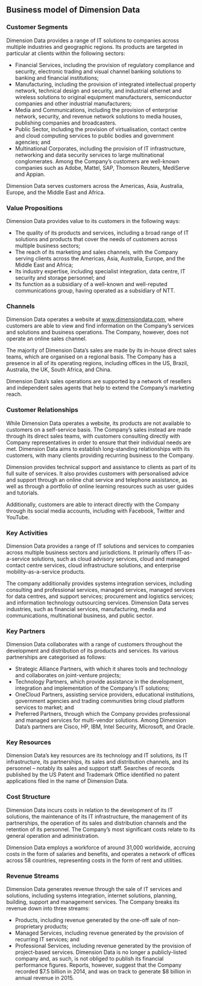 Business model of Dimension Data
--------------------------------

 ### Customer Segments

 Dimension Data provides a range of IT solutions to companies across multiple industries and geographic regions. Its products are targeted in particular at clients within the following sectors:

  * Financial Services, including the provision of regulatory compliance and security, electronic trading and visual channel banking solutions to banking and financial institutions;
 * Manufacturing, including the provision of integrated intellectual property network, technical design and security, and industrial ethernet and wireless solutions to original equipment manufacturers, semiconductor companies and other industrial manufacturers;
 * Media and Communications, including the provision of enterprise network, security, and revenue network solutions to media houses, publishing companies and broadcasters.
 * Public Sector, including the provision of virtualisation, contact centre and cloud computing services to public bodies and government agencies; and
 * Multinational Corporates, including the provision of IT infrastructure, networking and data security services to large multinational conglomerates.
  Among the Company’s customers are well-known companies such as Adobe, Mattel, SAP, Thomson Reuters, MediServe and Appian.

 Dimension Data serves customers across the Americas, Asia, Australia, Europe, and the Middle East and Africa.

 ### Value Propositions

 Dimension Data provides value to its customers in the following ways:

  * The quality of its products and services, including a broad range of IT solutions and products that cover the needs of customers across multiple business sectors;
 * The reach of its marketing and sales channels, with the Company serving clients across the Americas, Asia, Australia, Europe, and the Middle East and Africa;
 * Its industry expertise, including specialist integration, data centre, IT security and storage personnel; and
 * Its function as a subsidiary of a well-known and well-reputed communications group, having operated as a subsidiary of NTT.
  ### Channels

 Dimension Data operates a website at www.dimensiondata.com, where customers are able to view and find information on the Company’s services and solutions and business operations. The Company, however, does not operate an online sales channel.

 The majority of Dimension Data’s sales are made by its in-house direct sales teams, which are organised on a regional basis. The Company has a presence in all of its operating regions, including offices in the US, Brazil, Australia, the UK, South Africa, and China.

 Dimension Data’s sales operations are supported by a network of resellers and independent sales agents that help to extend the Company’s marketing reach.

 ### Customer Relationships

 While Dimension Data operates a website, its products are not available to customers on a self-service basis. The Company’s sales instead are made through its direct sales teams, with customers consulting directly with Company representatives in order to ensure that their individual needs are met. Dimension Data aims to establish long-standing relationships with its customers, with many clients providing recurring business to the Company.

 Dimension provides technical support and assistance to clients as part of its full suite of services. It also provides customers with personalised advice and support through an online chat service and telephone assistance, as well as through a portfolio of online learning resources such as user guides and tutorials.

 Additionally, customers are able to interact directly with the Company through its social media accounts, including with Facebook, Twitter and YouTube.

 ### Key Activities

 Dimension Data provides a range of IT solutions and services to companies across multiple business sectors and jurisdictions. It primarily offers IT-as-a-service solutions, such as cloud advisory services, cloud and managed contact centre services, cloud infrastructure solutions, and enterprise mobility-as-a-service products.

 The company additionally provides systems integration services, including consulting and professional services, managed services, managed services for data centres, and support services; procurement and logistics services; and information technology outsourcing services. Dimension Data serves industries, such as financial services, manufacturing, media and communications, multinational business, and public sector.

 ### Key Partners

 Dimension Data collaborates with a range of customers throughout the development and distribution of its products and services. Its various partnerships are categorised as follows:

  * Strategic Alliance Partners, with which it shares tools and technology and collaborates on joint-venture projects;
 * Technology Partners, which provide assistance in the development, integration and implementation of the Company’s IT solutions;
 * OneCloud Partners, assisting service providers, educational institutions, government agencies and trading communities bring cloud platform services to market; and
 * Preferred Partners, through which the Company provides professional and managed services for multi-vendor solutions.
  Among Dimension Data’s partners are Cisco, HP, IBM, Intel Security, Microsoft, and Oracle.

 ### Key Resources

 Dimension Data’s key resources are its technology and IT solutions, its IT infrastructure, its partnerships, its sales and distribution channels, and its personnel – notably its sales and support staff. Searches of records published by the US Patent and Trademark Office identified no patent applications filed in the name of Dimension Data.

 ### Cost Structure

 Dimension Data incurs costs in relation to the development of its IT solutions, the maintenance of its IT infrastructure, the management of its partnerships, the operation of its sales and distribution channels and the retention of its personnel. The Company’s most significant costs relate to its general operation and administration.

 Dimension Data employs a workforce of around 31,000 worldwide, accruing costs in the form of salaries and benefits, and operates a network of offices across 58 countries, representing costs in the form of rent and utilities.

 ### Revenue Streams

 Dimension Data generates revenue through the sale of IT services and solutions, including systems integration, internet solutions, planning, building, support and management services. The Company breaks its revenue down into three streams:

  * Products, including revenue generated by the one-off sale of non-proprietary products;
 * Managed Services, including revenue generated by the provision of recurring IT services; and
 * Professional Services, including revenue generated by the provision of project-based services.
  Dimension Data is no longer a publicly-listed company and, as such, is not obliged to publish its financial performance figures. Reports, however, suggest that the Company recorded $7.5 billion in 2014, and was on track to generate $8 billion in annual revenue in 2015.